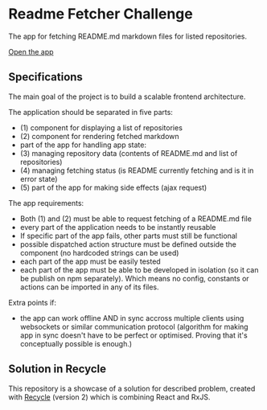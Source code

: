 # Readme Fetcher Challenge
The app for fetching README.md markdown files for listed repositories.

[Open the app](https://domagojk.github.io/recycle-markdown-fetcher)

## Specifications
The main goal of the project is to build a scalable frontend architecture.

The application should be separated in five parts:
- (1) component for displaying a list of repositories
- (2) component for rendering fetched markdown
- part of the app for handling app state:
 - (3) managing repository data (contents of README.md and list of repositories)
 - (4) managing fetching status (is README currently fetching and is it in error state)
- (5) part of the app for making side effects (ajax request)

The app requirements:
- Both (1) and (2) must be able to request fetching of a README.md file
- every part of the application needs to be instantly reusable
- If specific part of the app fails, other parts must still be functional
- possible dispatched action structure must be defined outside the component (no hardcoded strings can be used)
- each part of the app must be easily tested
- each part of the app must be able to be developed in isolation (so it can be publish on npm separately). Which means no config, constants or actions can be imported in any of its files.

Extra points if:
- the app can work offline AND in sync accross multiple clients using websockets or similar communication protocol
(algorithm for making app in sync doesn't have to be perfect or optimised. Proving that it's conceptually possible is enough.)

## Solution in Recycle
This repository is a showcase of a solution for described problem,
created with [Recycle](https://recycle.js.org) (version 2) which is combining React and RxJS.


